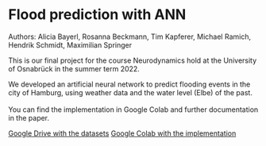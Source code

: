 # Flood prediction with ANN

Authors: Alicia Bayerl, Rosanna Beckmann, Tim Kapferer, Michael Ramich, Hendrik Schmidt, Maximilian Springer

This is our final project for the course Neurodynamics hold at the University of Osnabrück in the summer term 2022. <br>

We developed an artificial neural network to predict flooding events in the city of Hamburg, using weather data and the water level (Elbe) of the past. <br>
<br>
You can find the implementation in Google Colab and further documentation in the paper. 

[Google Drive with the datasets](https://drive.google.com/drive/folders/1vs0Wwpi-SQr0MIJ0y1A-rSjI7lIsLIWc?usp=sharing)
[Google Colab with the implementation](https://colab.research.google.com/drive/1an3ZJaXIwcHp0U7Zal99WP6PeyvaCy03?usp=sharing)


